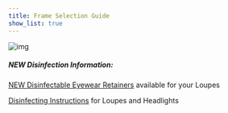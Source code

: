 ```yaml
---
title: Frame Selection Guide
show_list: true
---
```


![img](https://www.designsforvision.com/MV/Instagram-Sm.gif)

##### NEW Disinfection Information:

[NEW Disinfectable Eyewear Retainers](https://www.designsforvision.com/CS/PPEpdfs/ChumsStraps.pdf) available for your Loupes

[Disinfecting Instructions](https://www.designsforvision.com/CS/PPEpdfs/DIsinfectionGuidelinesWeb.pdf) for Loupes and Headlights
